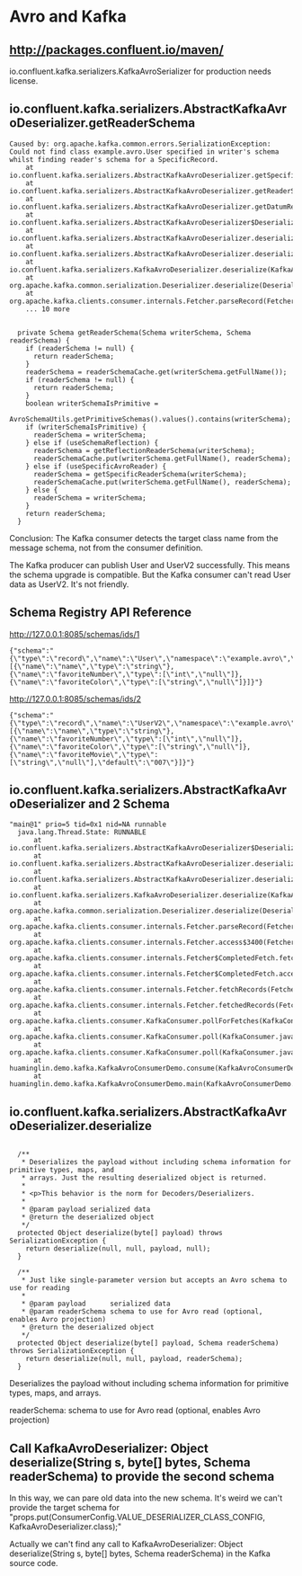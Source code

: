 # Avro and Kafka

## http://packages.confluent.io/maven/

io.confluent.kafka.serializers.KafkaAvroSerializer for production needs license.

## io.confluent.kafka.serializers.AbstractKafkaAvroDeserializer.getReaderSchema

```
Caused by: org.apache.kafka.common.errors.SerializationException: Could not find class example.avro.User specified in writer's schema whilst finding reader's schema for a SpecificRecord.
	at io.confluent.kafka.serializers.AbstractKafkaAvroDeserializer.getSpecificReaderSchema(AbstractKafkaAvroDeserializer.java:265)
	at io.confluent.kafka.serializers.AbstractKafkaAvroDeserializer.getReaderSchema(AbstractKafkaAvroDeserializer.java:247)
	at io.confluent.kafka.serializers.AbstractKafkaAvroDeserializer.getDatumReader(AbstractKafkaAvroDeserializer.java:194)
	at io.confluent.kafka.serializers.AbstractKafkaAvroDeserializer$DeserializationContext.read(AbstractKafkaAvroDeserializer.java:375)
	at io.confluent.kafka.serializers.AbstractKafkaAvroDeserializer.deserialize(AbstractKafkaAvroDeserializer.java:112)
	at io.confluent.kafka.serializers.AbstractKafkaAvroDeserializer.deserialize(AbstractKafkaAvroDeserializer.java:86)
	at io.confluent.kafka.serializers.KafkaAvroDeserializer.deserialize(KafkaAvroDeserializer.java:55)
	at org.apache.kafka.common.serialization.Deserializer.deserialize(Deserializer.java:60)
	at org.apache.kafka.clients.consumer.internals.Fetcher.parseRecord(Fetcher.java:1420)
	... 10 more
```

```

  private Schema getReaderSchema(Schema writerSchema, Schema readerSchema) {
    if (readerSchema != null) {
      return readerSchema;
    }
    readerSchema = readerSchemaCache.get(writerSchema.getFullName());
    if (readerSchema != null) {
      return readerSchema;
    }
    boolean writerSchemaIsPrimitive =
        AvroSchemaUtils.getPrimitiveSchemas().values().contains(writerSchema);
    if (writerSchemaIsPrimitive) {
      readerSchema = writerSchema;
    } else if (useSchemaReflection) {
      readerSchema = getReflectionReaderSchema(writerSchema);
      readerSchemaCache.put(writerSchema.getFullName(), readerSchema);
    } else if (useSpecificAvroReader) {
      readerSchema = getSpecificReaderSchema(writerSchema);
      readerSchemaCache.put(writerSchema.getFullName(), readerSchema);
    } else {
      readerSchema = writerSchema;
    }
    return readerSchema;
  }
```

Conclusion: The Kafka consumer detects the target class name from the message schema, not from the consumer definition.

The Kafka producer can publish User and UserV2 successfully. This means the schema upgrade is compatible.
But the Kafka consumer can't read User data as UserV2. It's not friendly.

## Schema Registry API Reference

http://127.0.0.1:8085/schemas/ids/1
```
{"schema":"{\"type\":\"record\",\"name\":\"User\",\"namespace\":\"example.avro\",\"fields\":[{\"name\":\"name\",\"type\":\"string\"},{\"name\":\"favoriteNumber\",\"type\":[\"int\",\"null\"]},{\"name\":\"favoriteColor\",\"type\":[\"string\",\"null\"]}]}"}
```

http://127.0.0.1:8085/schemas/ids/2
```
{"schema":"{\"type\":\"record\",\"name\":\"UserV2\",\"namespace\":\"example.avro\",\"fields\":[{\"name\":\"name\",\"type\":\"string\"},{\"name\":\"favoriteNumber\",\"type\":[\"int\",\"null\"]},{\"name\":\"favoriteColor\",\"type\":[\"string\",\"null\"]},{\"name\":\"favoriteMovie\",\"type\":[\"string\",\"null\"],\"default\":\"007\"}]}"}
```

## io.confluent.kafka.serializers.AbstractKafkaAvroDeserializer and 2 Schema

```
"main@1" prio=5 tid=0x1 nid=NA runnable
  java.lang.Thread.State: RUNNABLE
	  at io.confluent.kafka.serializers.AbstractKafkaAvroDeserializer$DeserializationContext.read(AbstractKafkaAvroDeserializer.java:375)
	  at io.confluent.kafka.serializers.AbstractKafkaAvroDeserializer.deserialize(AbstractKafkaAvroDeserializer.java:112)
	  at io.confluent.kafka.serializers.AbstractKafkaAvroDeserializer.deserialize(AbstractKafkaAvroDeserializer.java:86)
	  at io.confluent.kafka.serializers.KafkaAvroDeserializer.deserialize(KafkaAvroDeserializer.java:55)
	  at org.apache.kafka.common.serialization.Deserializer.deserialize(Deserializer.java:60)
	  at org.apache.kafka.clients.consumer.internals.Fetcher.parseRecord(Fetcher.java:1420)
	  at org.apache.kafka.clients.consumer.internals.Fetcher.access$3400(Fetcher.java:134)
	  at org.apache.kafka.clients.consumer.internals.Fetcher$CompletedFetch.fetchRecords(Fetcher.java:1652)
	  at org.apache.kafka.clients.consumer.internals.Fetcher$CompletedFetch.access$1800(Fetcher.java:1488)
	  at org.apache.kafka.clients.consumer.internals.Fetcher.fetchRecords(Fetcher.java:721)
	  at org.apache.kafka.clients.consumer.internals.Fetcher.fetchedRecords(Fetcher.java:672)
	  at org.apache.kafka.clients.consumer.KafkaConsumer.pollForFetches(KafkaConsumer.java:1304)
	  at org.apache.kafka.clients.consumer.KafkaConsumer.poll(KafkaConsumer.java:1238)
	  at org.apache.kafka.clients.consumer.KafkaConsumer.poll(KafkaConsumer.java:1211)
	  at huaminglin.demo.kafka.KafkaAvroConsumerDemo.consume(KafkaAvroConsumerDemo.java:73)
	  at huaminglin.demo.kafka.KafkaAvroConsumerDemo.main(KafkaAvroConsumerDemo.java:87)

```

## io.confluent.kafka.serializers.AbstractKafkaAvroDeserializer.deserialize

```

  /**
   * Deserializes the payload without including schema information for primitive types, maps, and
   * arrays. Just the resulting deserialized object is returned.
   *
   * <p>This behavior is the norm for Decoders/Deserializers.
   *
   * @param payload serialized data
   * @return the deserialized object
   */
  protected Object deserialize(byte[] payload) throws SerializationException {
    return deserialize(null, null, payload, null);
  }

  /**
   * Just like single-parameter version but accepts an Avro schema to use for reading
   *
   * @param payload      serialized data
   * @param readerSchema schema to use for Avro read (optional, enables Avro projection)
   * @return the deserialized object
   */
  protected Object deserialize(byte[] payload, Schema readerSchema) throws SerializationException {
    return deserialize(null, null, payload, readerSchema);
  }
```

Deserializes the payload without including schema information for primitive types, maps, and arrays.

readerSchema: schema to use for Avro read (optional, enables Avro projection)

## Call KafkaAvroDeserializer: Object deserialize(String s, byte[] bytes, Schema readerSchema) to provide the second schema

In this way, we can pare old data into the new schema.
It's weird we can't provide the target schema for "props.put(ConsumerConfig.VALUE_DESERIALIZER_CLASS_CONFIG, KafkaAvroDeserializer.class);"

Actually we can't find any call to KafkaAvroDeserializer: Object deserialize(String s, byte[] bytes, Schema readerSchema) in the Kafka source code.
